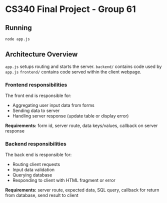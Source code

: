 # CS340 Final Project - Group 61
## Running
```
node app.js
```

## Architecture Overview
`app.js` setups routing and starts the server.
`backend/` contains code used by `app.js`
`frontend/` contains code served within the client webpage.

### Frontend responsibilities
The front end is responsible for:
- Aggregating user input data from forms
- Sending data to server
- Handling server response (update table or display error)

**Requirements:** form id, server route, data keys/values, callback on server response

### Backend responsibilities
The back end is responsible for:
- Routing client requests
- Input data validation
- Querying database
- Responding to client with HTML fragment or error

**Requirements:** server route, expected data, SQL query, callback for return from database, send result to client